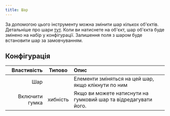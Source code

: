 ```yaml
---
title: Шар
---
```


За допомогою цього інструменту можна змінити шар кількох об'єктів. Детальніше про шари [тут](../layers.md). Коли ви натиснете на об'єкт, шар об'єкта буде змінено на набір у конфігурації. Залишення поля з шаром буде встановити шар за замовчуванням.

## Конфігурація

|    Властивість |  Типово  | Опис                                                            |
| --------------:|:--------:|:--------------------------------------------------------------- |
|            Шар |          | Елементи зміняться на цей шар, якщо клікнути по ним             |
| Включити гумка | хибність | Якщо ви можете натиснути на гумковий шар та відредагувати його. |
